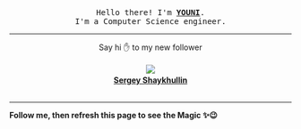 <p align='center'>
    <samp>Hello there! I'm <b><a href='https://github.com/abdelyouni'>YOUNI</a></b>.<br>
        I'm a Computer Science engineer.
    </samp>
</p>
<hr>
<p align='center'>
    <span>Say hi ✋ to my new follower </span></br></br>
    <img src='https://itspot.ma/github/sergeyshaykhullin_avatar.png'><b></br>
    <a href='https://github.com/sergeyshaykhullin'>Sergey Shaykhullin</a></b></br></br>
</p>
<hr>
<b>Follow me, then refresh this page to see the Magic ✨😉</b>